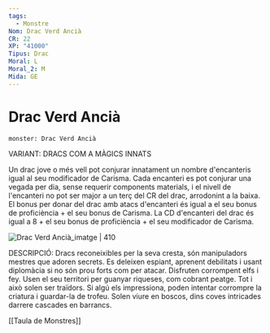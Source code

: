 ```yaml
---
tags:
  - Monstre
Nom: Drac Verd Ancià
CR: 22
XP: "41000"
Tipus: Drac
Moral: L
Moral_2: M
Mida: GE
---
```

# Drac Verd Ancià

```statblock
monster: Drac Verd Ancià
```

VARIANT: DRACS COM A MÀGICS INNATS

Un drac jove o més vell pot conjurar innatament un nombre d'encanteris igual al seu modificador de Carisma. Cada encanteri es pot conjurar una vegada per dia, sense requerir components materials, i el nivell de l'encanteri no pot ser major a un terç del CR del drac, arrodonint a la baixa. El bonus per donar del drac amb atacs d'encanteri és igual a el seu bonus de proficiència + el seu bonus de Carisma. La CD d'encanteri del drac és igual a 8 + el seu bonus de proficiència + el seu modificador de Carisma.

![Drac Verd Ancià_imatge | 410](https://i.pinimg.com/originals/ab/09/f8/ab09f892cd80e40b09c45b531b267988.jpg)

DESCRIPCIÓ: 
Dracs reconeixibles per la seva cresta, són manipuladors mestres que adoren secrets. Es deleixen espiant, aprenent debilitats i usant diplomàcia si no són prou forts com per atacar. Disfruten corrompent elfs i fey. Usen el seu territori per guanyar riqueses, com cobrant peatge. Tot i això solen ser traïdors. Si algú els impressiona, poden intentar corrompre la criatura i guardar-la de trofeu. Solen viure en boscos, dins coves intricades darrere cascades en barrancs.

[[Taula de Monstres]]

